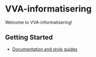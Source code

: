# VVA-informatisering
Welcome to VVA-informatisering!
## Getting Started
- [Documentation and style guides](https://github.com/VVA-informatisering/docs)
